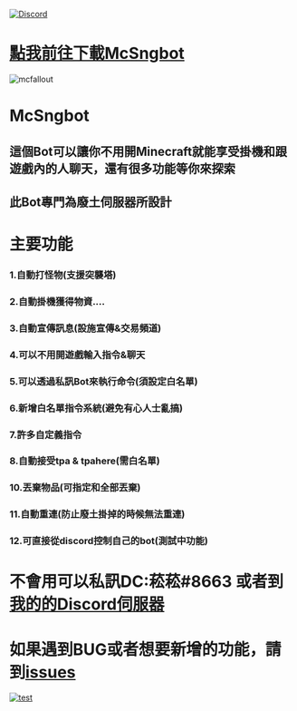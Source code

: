  [![Discord](https://discord.com/api/guilds/714087332738891857/widget.png)](https://discord.gg/5w9BUM4)


 [點我前往下載McSngbot](https://github.com/rrt467778/mcfallout-Bot/releases)
===============================================================
![mcfallout](https://imgur.dcard.tw/cdQkFXQ.png "廢土伺服器logo")   
# McSngbot

## 這個Bot可以讓你不用開Minecraft就能享受掛機和跟遊戲內的人聊天，還有很多功能等你來探索
## 此Bot專門為廢土伺服器所設計

# 主要功能    
### 1.自動打怪物(支援突襲塔)
### 2.自動掛機獲得物資....
### 3.自動宣傳訊息(設施宣傳&交易頻道)  
### 4.可以不用開遊戲輸入指令&聊天  
### 5.可以透過私訊Bot來執行命令(須設定白名單)  
### 6.新增白名單指令系統(避免有心人士亂搞)  
### 7.許多自定義指令   
### 8.自動接受tpa & tpahere(需白名單)  
### 10.丟棄物品(可指定和全部丟棄)  
### 11.自動重連(防止廢土掛掉的時候無法重連)    
### 12.可直接從discord控制自己的bot(測試中功能)
  
# 不會用可以私訊DC:菘菘#8663  或者到[我的的Discord伺服器](https://discord.com/invite/5w9BUM4)   
# 如果遇到BUG或者想要新增的功能，請到[issues](https://github.com/rrt467778/mcfallout-Bot/issues)   
 

[![test](https://discord.com/api/guilds/714087332738891857/widget.png?style=banner1)](https://discord.gg/5w9BUM4)
